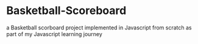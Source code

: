 # Basketball-Scoreboard
a Basketball scorboard project implemented in Javascript from scratch as part of my Javascript learning journey

